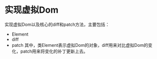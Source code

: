 # 实现虚拟Dom
实现虚拟Dom以及核心的diff和patch方法，主要包括：
- Element
- diff
- patch
其中，类Element表示虚拟Dom的对象，diff用来对比虚拟Dom的变化，patch用来将变化的补丁更新上去。